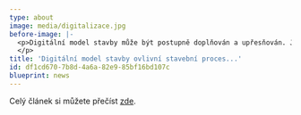 ```yaml
---
type: about
image: media/digitalizace.jpg
before-image: |-
  <p>Digitální model stavby může být postupně doplňován a upřesňován. Je-li uložen na správném místě a informace v něm nebo u něj obsažené jsou správně sdíleny všemi zúčastněnými, mohou procesy přípravy a realizace výstavby probíhat včas a efektivně. Při dokončení stavby investor převezme digitální dvojče své stavby, s jehož pomocí může mimo jiné řídit technologie a prostředí ve své stavbě, řídit údržbu a obnovu konstrukcí a systémů ve stavbě, říká Ing. Luboš Káně, technický ředitel, Atelier DEK pro časopis Stavitel.
  </p>
title: 'Digitální model stavby ovlivní stavební proces...'
id: df1cd670-7b8d-4a6a-82e9-85bf16bd107c
blueprint: news
---
```

<p>Celý článek si můžete přečíst <a href="https://cdn1.idek.cz/file/Digitalizace-1c131ef6.pdf">zde</a>.
</p>